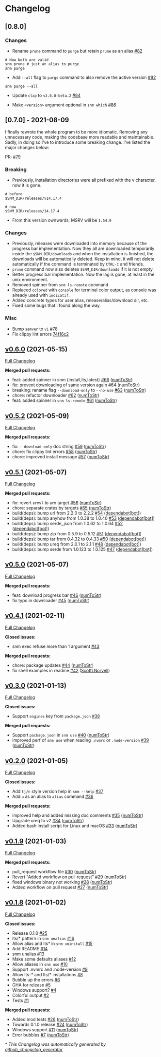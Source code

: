 # Changelog

## [0.8.0]

### Changes

-   Rename `prune` command to `purge` but retain `prune` as an alias [#82](https://github.com/numToStr/snm/pull/82)

```shell
# Now both are valid
snm prune # just an alias to purge
snm purge
```

-   Add `--all` flag to `purge` command to also remove the active version [#82](https://github.com/numToStr/snm/pull/82)

```shell
snm purge --all
```

-   Update `clap` to `v3.0.0-beta.2` [#84](https://github.com/numToStr/snm/pull/84)

-   Make `<version>` argument optional in `snm which` [#86](https://github.com/numToStr/snm/pull/86)

## [0.7.0] - 2021-08-09

I finally rewrote the whole program to be more idiomatic. Removing any unnecessary code, making the codebase more readable and maintainable. Sadly, in doing so I've to introduce some breaking change. I've listed the major changes below:

PR: [#79](https://github.com/numToStr/snm/pull/79)

### Breaking

-   Previously, installation directories were all prefixed with the v character, now it is gone.

```shell
# before
$SNM_DIR/releases/v14.17.4

# now
$SNM_DIR/releases/14.17.4
```

-   From this version ownwards, MSRV will be `1.54.0`

### Changes

-   Previously, releases were downloaded into memory because of the progress bar implementation. Now they all are downloaded temporarily inside the `$SNM_DIR/downloads` and when the installation is finished, the downloads will be automatically deleted. Keep in mind, it will not delete automatically if the command is terminated by `CTRL-C` and friends.
-   `prune` command now also deletes `$SNM_DIR/downloads` if it is not empty.
-   Better progress bar implementation. Now the lag is gone, at least in the unix environment.
-   Removed spinner from `snm ls-remote` command
-   Replaced `colored` with `console` for terminal color output, as console was already used with `indicatif`.
-   Added concrete types for user alias, release/alias/download dir, etc.
-   Fixed some bugs that I found along the way.

### Misc

-   Bump `semver` to `v1` [#78](https://github.com/numToStr/snm/pull/78)
-   Fix clippy lint errors [74f16c2](https://github.com/numToStr/snm/commit/74f16c2fe631839a7013fb09fc4b150992650646)

## [v0.6.0](https://github.com/numtostr/snm/tree/v0.6.0) (2021-05-15)

[Full Changelog](https://github.com/numtostr/snm/compare/v0.5.2...v0.6.0)

**Merged pull requests:**

-   feat: added spinner in snm {install,lts,latest} [\#66](https://github.com/numToStr/snm/pull/66) ([numToStr](https://github.com/numToStr))
-   fix: prevent downloading of same version again [\#64](https://github.com/numToStr/snm/pull/64) ([numToStr](https://github.com/numToStr))
-   breaking: rename flag `--download-only` to `--no-use` [\#63](https://github.com/numToStr/snm/pull/63) ([numToStr](https://github.com/numToStr))
-   chore: refactor downloader [\#62](https://github.com/numToStr/snm/pull/62) ([numToStr](https://github.com/numToStr))
-   feat: added spinner in `snm ls-remote` [\#61](https://github.com/numToStr/snm/pull/61) ([numToStr](https://github.com/numToStr))

## [v0.5.2](https://github.com/numtostr/snm/tree/v0.5.2) (2021-05-09)

[Full Changelog](https://github.com/numtostr/snm/compare/v0.5.1...v0.5.2)

**Merged pull requests:**

-   fix: `--download-only` doc string [\#59](https://github.com/numToStr/snm/pull/59) ([numToStr](https://github.com/numToStr))
-   chore: fix clippy lint errors [\#58](https://github.com/numToStr/snm/pull/58) ([numToStr](https://github.com/numToStr))
-   chore: improved install message [\#57](https://github.com/numToStr/snm/pull/57) ([numToStr](https://github.com/numToStr))

## [v0.5.1](https://github.com/numtostr/snm/tree/v0.5.1) (2021-05-07)

[Full Changelog](https://github.com/numtostr/snm/compare/v0.5.0...v0.5.1)

**Merged pull requests:**

-   fix: revert `armv7` to `arm` target [\#56](https://github.com/numToStr/snm/pull/56) ([numToStr](https://github.com/numToStr))
-   chore: separate crates by targets [\#55](https://github.com/numToStr/snm/pull/55) ([numToStr](https://github.com/numToStr))
-   build\(deps\): bump url from 2.2.0 to 2.2.2 [\#54](https://github.com/numToStr/snm/pull/54) ([dependabot[bot]](https://github.com/apps/dependabot))
-   build\(deps\): bump anyhow from 1.0.38 to 1.0.40 [\#53](https://github.com/numToStr/snm/pull/53) ([dependabot[bot]](https://github.com/apps/dependabot))
-   build\(deps\): bump serde_json from 1.0.62 to 1.0.64 [\#52](https://github.com/numToStr/snm/pull/52) ([dependabot[bot]](https://github.com/apps/dependabot))
-   build\(deps\): bump zip from 0.5.9 to 0.5.12 [\#51](https://github.com/numToStr/snm/pull/51) ([dependabot[bot]](https://github.com/apps/dependabot))
-   build\(deps\): bump tar from 0.4.32 to 0.4.33 [\#50](https://github.com/numToStr/snm/pull/50) ([dependabot[bot]](https://github.com/apps/dependabot))
-   build\(deps\): bump ureq from 2.0.1 to 2.1.1 [\#48](https://github.com/numToStr/snm/pull/48) ([dependabot[bot]](https://github.com/apps/dependabot))
-   build\(deps\): bump serde from 1.0.123 to 1.0.125 [\#47](https://github.com/numToStr/snm/pull/47) ([dependabot[bot]](https://github.com/apps/dependabot))

## [v0.5.0](https://github.com/numtostr/snm/tree/v0.5.0) (2021-05-07)

[Full Changelog](https://github.com/numtostr/snm/compare/v0.4.1...v0.5.0)

**Merged pull requests:**

-   feat: download progress bar [\#46](https://github.com/numToStr/snm/pull/46) ([numToStr](https://github.com/numToStr))
-   fix typo in downloader [\#45](https://github.com/numToStr/snm/pull/45) ([numToStr](https://github.com/numToStr))

## [v0.4.1](https://github.com/numtostr/snm/tree/v0.4.1) (2021-02-11)

[Full Changelog](https://github.com/numtostr/snm/compare/v0.3.0...v0.4.1)

**Closed issues:**

-   snm exec refuse more than 1 argument [\#43](https://github.com/numToStr/snm/issues/43)

**Merged pull requests:**

-   chore: package updates [\#44](https://github.com/numToStr/snm/pull/44) ([numToStr](https://github.com/numToStr))
-   fix shell examples in readme [\#42](https://github.com/numToStr/snm/pull/42) ([ScottLNorvell](https://github.com/ScottLNorvell))

## [v0.3.0](https://github.com/numtostr/snm/tree/v0.3.0) (2021-01-13)

[Full Changelog](https://github.com/numtostr/snm/compare/v0.2.0...v0.3.0)

**Closed issues:**

-   Support `engines` key from `package.json` [\#38](https://github.com/numToStr/snm/issues/38)

**Merged pull requests:**

-   Support `package.json` in `snm use` [\#40](https://github.com/numToStr/snm/pull/40) ([numToStr](https://github.com/numToStr))
-   Improved perf of `snm use` when reading `.nvmrc` or `.node-version` [\#39](https://github.com/numToStr/snm/pull/39) ([numToStr](https://github.com/numToStr))

## [v0.2.0](https://github.com/numtostr/snm/tree/v0.2.0) (2021-01-05)

[Full Changelog](https://github.com/numtostr/snm/compare/v0.1.9...v0.2.0)

**Closed issues:**

-   Add `tj/n` style version help in `snm --help` [\#37](https://github.com/numToStr/snm/issues/37)
-   Add `a` as an alias to `alias` command [\#36](https://github.com/numToStr/snm/issues/36)

**Merged pull requests:**

-   improved help and added missing doc comments [\#35](https://github.com/numToStr/snm/pull/35) ([numToStr](https://github.com/numToStr))
-   Upgrade ureq to v2 [\#34](https://github.com/numToStr/snm/pull/34) ([numToStr](https://github.com/numToStr))
-   Added bash install script for Linux and macOS [\#33](https://github.com/numToStr/snm/pull/33) ([numToStr](https://github.com/numToStr))

## [v0.1.9](https://github.com/numtostr/snm/tree/v0.1.9) (2021-01-03)

[Full Changelog](https://github.com/numtostr/snm/compare/v0.1.8...v0.1.9)

**Merged pull requests:**

-   pull_request workflow file [\#30](https://github.com/numToStr/snm/pull/30) ([numToStr](https://github.com/numToStr))
-   Revert "Added workflow on pull request" [\#29](https://github.com/numToStr/snm/pull/29) ([numToStr](https://github.com/numToStr))
-   fixed windows binary not working [\#28](https://github.com/numToStr/snm/pull/28) ([numToStr](https://github.com/numToStr))
-   Added workflow on pull request [\#27](https://github.com/numToStr/snm/pull/27) ([numToStr](https://github.com/numToStr))

## [v0.1.8](https://github.com/numtostr/snm/tree/v0.1.8) (2021-01-02)

[Full Changelog](https://github.com/numtostr/snm/compare/e3cd4480038682a828a16a0e48f5f5bafe1b1684...v0.1.8)

**Closed issues:**

-   Release 0.1.0 [\#25](https://github.com/numToStr/snm/issues/25)
-   lts/\* pattern in `snm unalias` [\#16](https://github.com/numToStr/snm/issues/16)
-   Allow alias and lts\* in `snm uninstall` [\#15](https://github.com/numToStr/snm/issues/15)
-   Add README [\#14](https://github.com/numToStr/snm/issues/14)
-   snm unalias [\#13](https://github.com/numToStr/snm/issues/13)
-   Make some defaults aliases [\#12](https://github.com/numToStr/snm/issues/12)
-   Allow aliases in `snm use` [\#10](https://github.com/numToStr/snm/issues/10)
-   Support .nvmrc and .node-version [\#9](https://github.com/numToStr/snm/issues/9)
-   Allow lts-\* and lts/\* installations [\#8](https://github.com/numToStr/snm/issues/8)
-   Bubble up the errors [\#6](https://github.com/numToStr/snm/issues/6)
-   GHA for release [\#5](https://github.com/numToStr/snm/issues/5)
-   Windows support? [\#4](https://github.com/numToStr/snm/issues/4)
-   Colorful output [\#2](https://github.com/numToStr/snm/issues/2)
-   Tests [\#1](https://github.com/numToStr/snm/issues/1)

**Merged pull requests:**

-   Added mod tests [\#26](https://github.com/numToStr/snm/pull/26) ([numToStr](https://github.com/numToStr))
-   Towards 0.1.0 release [\#24](https://github.com/numToStr/snm/pull/24) ([numToStr](https://github.com/numToStr))
-   Windows support [\#11](https://github.com/numToStr/snm/pull/11) ([numToStr](https://github.com/numToStr))
-   Error bubbles [\#7](https://github.com/numToStr/snm/pull/7) ([numToStr](https://github.com/numToStr))

\* _This Changelog was automatically generated by [github_changelog_generator](https://github.com/github-changelog-generator/github-changelog-generator)_
